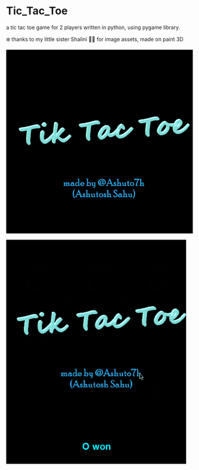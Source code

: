 # Tic_Tac_Toe
a tic tac toe game for 2 players written in python,
using pygame library. 

:snowflake: thanks to my little sister Shalini :pouting_woman:  for image assets, made on paint 3D


![launch image](Launch_Text.png)

![demo](demo.gif)

